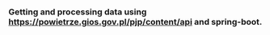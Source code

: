 ### Getting and processing data using https://powietrze.gios.gov.pl/pjp/content/api and spring-boot.
